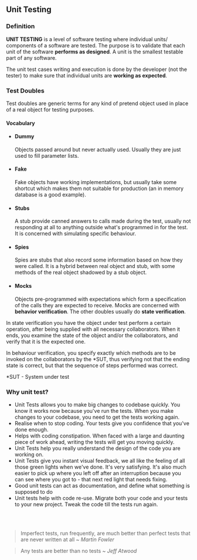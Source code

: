 ## Unit Testing

### Definition
**UNIT TESTING** is a level of software testing where individual units/ components of a software are tested. The purpose is to validate that each unit of the software **performs as designed**. A unit is the smallest testable part of any software.

The unit test cases writing and execution is done by the developer (not the tester) to make sure that individual units are **working as expected**.


### Test Doubles
Test doubles are generic terms for any kind of pretend object used in place of a real object for testing purposes.

#### Vocabulary
- #### Dummy 
  Objects passed around but never actually used. Usually they are just used to fill parameter lists.

- #### Fake
  Fake objects have working implementations, but usually take some shortcut which makes them not suitable for production (an in memory database is a good example).

- #### Stubs
  A stub provide canned answers to calls made during the test, usually not responding at all to anything outside what's programmed in for the test. It is concerned with simulating specific behaviour.

- #### Spies
  Spies are stubs that also record some information based on how they were called. It is a hybrid between real object and stub, with some methods of the real object shadowed by a stub object.

- #### Mocks
  Objects pre-programmed with expectations which form a specification of the calls they are expected to receive. Mocks are concerned with **behavior verification**. The other doubles usually do **state verification**.
  
In state verification you have the object under test perform a certain operation, after being supplied with all necessary collaborators. When it ends, you examine the state of the object and/or the collaborators, and verify that it is the expected one.

In behaviour verification, you specify exactly which methods are to be invoked on the collaborators by the *SUT, thus verifying not that the ending state is correct, but that the sequence of steps performed was correct.

*SUT - System under test

### Why unit test?
* Unit Tests allows you to make big changes to codebase quickly. You know it works now because you've run the tests. When you make changes to your codebase, you need to get the tests working again.
* Realise when to stop coding. Your tests give you confidence that you've done enough.
* Helps with coding constipation. When faced with a large and daunting piece of work ahead, writing the tests will get you moving quickly.
* Unit Tests help you really understand the design of the code you are working on.
* Unit Tests give you instant visual feedback, we all like the feeling of all those green lights when we've done. It's very satisfying. It's also much easier to pick up where you left off after an interruption because you can see where you got to - that next red light that needs fixing.
* Good unit tests can act as documentation, and define what something is supposed to do
* Unit tests help with code re-use. Migrate both your code and your tests to your new project. Tweak the code till the tests run again.

<br>
<br>

> Imperfect tests, run frequently, are much better than perfect tests that are never written at all
~ *Martin Fowler*

> Any tests are better than no tests
~ *Jeff Atwood*
